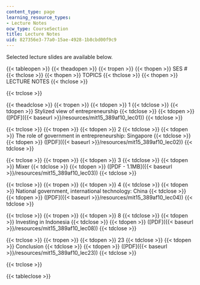```yaml
---
content_type: page
learning_resource_types:
- Lecture Notes
ocw_type: CourseSection
title: Lecture Notes
uid: 827356e3-77a0-15ae-4928-1b8cbd00f9c9
---
```


Selected lecture slides are available below.

{{< tableopen >}}
{{< theadopen >}}
{{< tropen >}}
{{< thopen >}}
SES #
{{< thclose >}}
{{< thopen >}}
TOPICS
{{< thclose >}}
{{< thopen >}}
LECTURE NOTES
{{< thclose >}}

{{< trclose >}}

{{< theadclose >}}
{{< tropen >}}
{{< tdopen >}}
1
{{< tdclose >}}
{{< tdopen >}}
Stylized view of entrepreneurship
{{< tdclose >}}
{{< tdopen >}}
([PDF]({{< baseurl >}}/resources/mit15_389af10_lec01))
{{< tdclose >}}

{{< trclose >}}
{{< tropen >}}
{{< tdopen >}}
2
{{< tdclose >}}
{{< tdopen >}}
The role of government in entrepreneurship: Singapore
{{< tdclose >}}
{{< tdopen >}}
([PDF]({{< baseurl >}}/resources/mit15_389af10_lec02))
{{< tdclose >}}

{{< trclose >}}
{{< tropen >}}
{{< tdopen >}}
3
{{< tdclose >}}
{{< tdopen >}}
Mixer
{{< tdclose >}}
{{< tdopen >}}
([PDF - 1.1MB]({{< baseurl >}}/resources/mit15_389af10_lec03))
{{< tdclose >}}

{{< trclose >}}
{{< tropen >}}
{{< tdopen >}}
4
{{< tdclose >}}
{{< tdopen >}}
National government, international technology: China
{{< tdclose >}}
{{< tdopen >}}
([PDF]({{< baseurl >}}/resources/mit15_389af10_lec04))
{{< tdclose >}}

{{< trclose >}}
{{< tropen >}}
{{< tdopen >}}
8
{{< tdclose >}}
{{< tdopen >}}
Investing in Indonesia
{{< tdclose >}}
{{< tdopen >}}
([PDF]({{< baseurl >}}/resources/mit15_389af10_lec08))
{{< tdclose >}}

{{< trclose >}}
{{< tropen >}}
{{< tdopen >}}
23
{{< tdclose >}}
{{< tdopen >}}
Conclusion
{{< tdclose >}}
{{< tdopen >}}
([PDF]({{< baseurl >}}/resources/mit15_389af10_lec23))
{{< tdclose >}}

{{< trclose >}}

{{< tableclose >}}